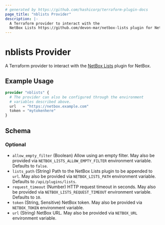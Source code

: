 ```yaml
---
# generated by https://github.com/hashicorp/terraform-plugin-docs
page_title: "nblists Provider"
description: |-
  A Terraform provider to interact with the
  NetBox Lists https://github.com/devon-mar/netbox-lists plugin for NetBox.
---
```


# nblists Provider

A Terraform provider to interact with the
[NetBox Lists](https://github.com/devon-mar/netbox-lists) plugin for NetBox.

## Example Usage

```terraform
provider "nblists" {
  # The provider can also be configured through the environment
  # variables described above.
  url   = "https://netbox.example.com"
  token = "mytokenhere"
}
```

<!-- schema generated by tfplugindocs -->
## Schema

### Optional

- `allow_empty_filter` (Boolean) Allow using an empty filter. May also be provided via `NETBOX_LISTS_ALLOW_EMPTY_FILTER` environment variable. Defaults to `false`.
- `lists_path` (String) Path to the NetBox Lists plugin to be appended to `url`. May also be provided via `NETBOX_LISTS_PATH` environment variable. Defaults to `/api/plugins/lists`.
- `request_timeout` (Number) HTTP request timeout in seconds. May also be provided via `NETBOX_LISTS_REQUEST_TIMEOUT` environment variable. Defaults to `10`.
- `token` (String, Sensitive) NetBox token. May also be provided via `NETBOX_TOKEN` environment variable.
- `url` (String) NetBox URL. May also be provided via `NETBOX_URL` environment variable.
